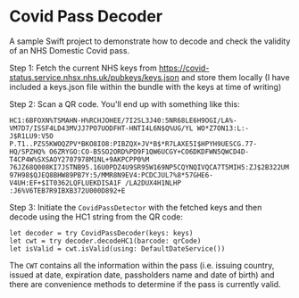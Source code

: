 # Covid Pass Decoder

A sample Swift project to demonstrate how to decode and check the validity of an NHS Domestic Covid pass.

Step 1: Fetch the current NHS keys from https://covid-status.service.nhsx.nhs.uk/pubkeys/keys.json and store them locally (I have included a keys.json file within the bundle with the keys at time of writing)

Step 2: Scan a QR code. You'll end up with something like this:

`HC1:6BFOXN%TSMAHN-H%RCHJOHEE/7I2SL3J40:5NR68LE6H9OGI/LA%-VM7D7/ISSF4LD43MVJJ7PO7UODFHT-HNTI4L6N$Q%UG/YL WO*Z7ON13:L:-J$R1LU9:V5O P.T1..PZS5KWOQZPV*BKO8IO8:PIBZQX+JV*B$*R7LAXE5I$HPYH9UESCG.77-HQ/SPZHQ% O6ZRYGO:CO-B5SO2ORD%PD9F1QW6UCGY+CO6DKDFWN5QWCD4D-T4CP4W%SXSAOY2707978M1NL+9AKPCPP0%M 76JZ68Q008KI7JSTNB95.16U0PDZ4U9SR95W169NP5CQYNQIVQCA7T5MIH5:ZJ$2B322UM97H98$QJEQ8BHW89PB7Y:5/MMR8N9EV4:PCDCJUL7%8*57GHE6-V4UH:EF+$IT0362LQFLUEKDISA1F /LA2DUX4H1NLHP :J6%V6TEB7R9IBXB372U000D892+E`

Step 3: Initiate the `CovidPassDetector` with the fetched keys and then decode using the HC1 string from the QR code:

```
let decoder = try CovidPassDecoder(keys: keys)
let cwt = try decoder.decodeHC1(barcode: qrCode)
let isValid = cwt.isValid(using: DefaultDateService())
```

The `CWT` contains all the information within the pass (i.e. issuing country, issued at date, expiration date, passholders name and date of birth) and there are convenience methods to determine if the pass is currently valid.
